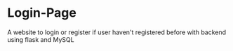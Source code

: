 # Login-Page
A website to login or register if user haven't registered before with backend using flask and MySQL
